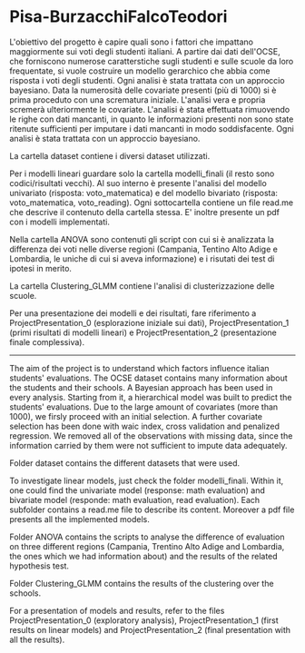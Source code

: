 # Pisa-BurzacchiFalcoTeodori
L'obiettivo del progetto è capire quali sono i fattori che impattano maggiormente sui voti degli studenti italiani.
A partire dai dati dell'OCSE, che forniscono numerose caratterstiche sugli studenti e sulle scuole da loro frequentate,
si vuole costruire un modello gerarchico che abbia come risposta i voti degli studenti.
Ogni analisi è stata trattata con un approccio bayesiano.
Data la numerosità delle covariate presenti (più di 1000) si è prima proceduto con una scrematura iniziale.
L'analisi vera e propria scremerà ulteriormente le covariate.
L'analisi è stata effettuata rimuovendo le righe con dati mancanti,
in quanto le informazioni presenti non sono state ritenute sufficienti per imputare i dati mancanti in modo soddisfacente.
Ogni analisi è stata trattata con un approccio bayesiano.


La cartella dataset contiene i diversi dataset utilizzati.

Per i modelli lineari guardare solo la cartella modelli_finali (il resto sono codici/risultati vecchi).
Al suo interno è presente l'analisi del modello univariato (risposta: voto_matematica) e del modello bivariato (risposta: voto_matematica, voto_reading). Ogni sottocartella contiene un file read.me che descrive il contenuto della cartella stessa. E' inoltre presente un pdf con i modelli implementati.

Nella cartella ANOVA sono contenuti gli script con cui si è analizzata la differenza dei voti 
nelle diverse regioni (Campania, Tentino Alto Adige e Lombardia, le uniche di cui si aveva informazione) e i risutati dei test di ipotesi in merito.

La cartella Clustering_GLMM contiene l'analisi di clusterizzazione delle scuole.

Per una presentazione dei modelli e dei risultati, fare riferimento a ProjectPresentation_0 (esplorazione iniziale sui dati), ProjectPresentation_1 (primi risultati di modelli lineari) e ProjectPresentation_2 (presentazione finale complessiva).

-------------------------------------------------------------------

The aim of the project is to understand which factors influence italian students' evaluations.
The OCSE dataset contains many information about the students and their schools. 
A Bayesian approach has been used in every analysis.
Starting from it, a hierarchical model was built to predict the students' evaluations.
Due to the large amount of covariates (more than 1000), we firsly proceed with an initial selection.
A further covariate selection has been done with waic index, cross validation and penalized regression.
We removed all of the observations with missing data, since the information carried by them were not sufficient to impute data adequately.


Folder dataset contains the different datasets that were used.

To investigate linear models, just check the folder modelli_finali.
Within it, one could find the univariate model (response: math evaluation) and bivariate model (responde: math evaluation, read evaluation). Each subfolder contains a read.me file to describe its content. Moreover a pdf file presents all the implemented models.

Folder ANOVA contains the scripts to analyse the difference of evaluation on three different regions (Campania, Trentino Alto Adige and Lombardia, the ones which we had information about) and the results of the related hypothesis test.

Folder Clustering_GLMM contains the results of the clustering over the schools.

For a presentation of models and results, refer to the files ProjectPresentation_0 (exploratory analysis), ProjectPresentation_1 (first results on linear models) and ProjectPresentation_2 (final presentation with all the results).
